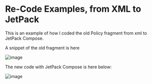# Re-Code Examples, from XML to JetPack
This is an example of how I coded the old Policy fragment from xml to JetPack Compose.

A snippet of the old fragment is here

![image](https://github.com/hotellinawebmaster/SouvenirScoutJetPackCompose/assets/73776127/07cd00e5-4c58-4894-adce-f55e2dad13c7)

The new code with JetPack Compose is here below:

![image](https://github.com/hotellinawebmaster/SouvenirScoutJetPackCompose/assets/73776127/0439ce5f-7f8a-4680-9001-b3425bdf2b5d)
